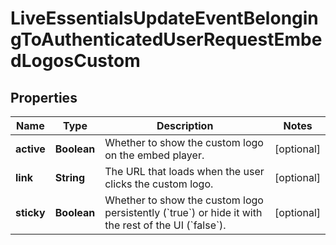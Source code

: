

# LiveEssentialsUpdateEventBelongingToAuthenticatedUserRequestEmbedLogosCustom


## Properties

| Name | Type | Description | Notes |
|------------ | ------------- | ------------- | -------------|
|**active** | **Boolean** | Whether to show the custom logo on the embed player. |  [optional] |
|**link** | **String** | The URL that loads when the user clicks the custom logo. |  [optional] |
|**sticky** | **Boolean** | Whether to show the custom logo persistently (&#x60;true&#x60;) or hide it with the rest of the UI (&#x60;false&#x60;). |  [optional] |



